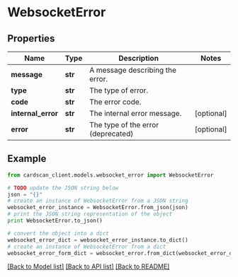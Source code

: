 # WebsocketError


## Properties
Name | Type | Description | Notes
------------ | ------------- | ------------- | -------------
**message** | **str** | A message describing the error. | 
**type** | **str** | The type of error. | 
**code** | **str** | The error code. | 
**internal_error** | **str** | The internal error message. | [optional] 
**error** | **str** | The type of the error (deprecated) | [optional] 

## Example

```python
from cardscan_client.models.websocket_error import WebsocketError

# TODO update the JSON string below
json = "{}"
# create an instance of WebsocketError from a JSON string
websocket_error_instance = WebsocketError.from_json(json)
# print the JSON string representation of the object
print WebsocketError.to_json()

# convert the object into a dict
websocket_error_dict = websocket_error_instance.to_dict()
# create an instance of WebsocketError from a dict
websocket_error_form_dict = websocket_error.from_dict(websocket_error_dict)
```
[[Back to Model list]](../README.md#documentation-for-models) [[Back to API list]](../README.md#documentation-for-api-endpoints) [[Back to README]](../README.md)


